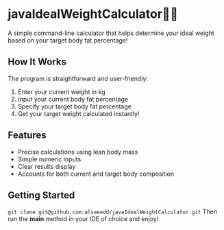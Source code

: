 # javaIdealWeightCalculator🏋️‍♂️
A simple command-line calculator that helps determine your ideal weight based on your target body fat percentage!

## How It Works
The program is straightforward and user-friendly:
1. Enter your current weight in kg
2. Input your current body fat percentage
3. Specify your target body fat percentage
4. Get your target weight calculated instantly!

## Features
- Precise calculations using lean body mass
- Simple numeric inputs
- Clear results display
- Accounts for both current and target body composition

## Getting Started
```git clone git@github.com:alsaeedd/javaIdealWeightCalculator.git```
Then run the **main** method in your IDE of choice and enjoy!
